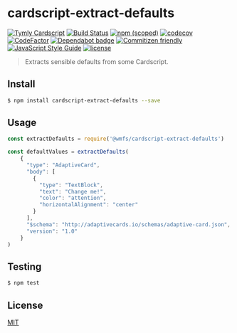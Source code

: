 # cardscript-extract-defaults

[![Tymly Cardscript](https://img.shields.io/badge/tymly-cardscript-blue.svg)](https://tymly.io/)
[![Build Status](https://travis-ci.com/wmfs/cardscript-extract-defaults.svg?branch=master)](https://travis-ci.com/wmfs/cardscript-extract-defaults)
[![npm (scoped)](https://img.shields.io/npm/v/@wmfs/cardscript-extract-defaults.svg)](https://www.npmjs.com/package/@wmfs/cardscript-extract-defaults) 
[![codecov](https://codecov.io/gh/wmfs/cardscript-extract-defaults/branch/master/graph/badge.svg)](https://codecov.io/gh/wmfs/cardscript-extract-defaults) 
[![CodeFactor](https://www.codefactor.io/repository/github/wmfs/cardscript-extract-defaults/badge)](https://www.codefactor.io/repository/github/wmfs/cardscript-extract-defaults) 
[![Dependabot badge](https://img.shields.io/badge/Dependabot-active-brightgreen.svg)](https://dependabot.com/) 
[![Commitizen friendly](https://img.shields.io/badge/commitizen-friendly-brightgreen.svg)](http://commitizen.github.io/cz-cli/) 
[![JavaScript Style Guide](https://img.shields.io/badge/code_style-standard-brightgreen.svg)](https://standardjs.com) 
[![license](https://img.shields.io/github/license/mashape/apistatus.svg)](https://github.com/wmfs/tymly/blob/master/packages/concrete-paths/LICENSE)

> Extracts sensible defaults from some Cardscript.

## <a name="install"></a>Install
```bash
$ npm install cardscript-extract-defaults --save
```

## <a name="usage"></a>Usage

```javascript
const extractDefaults = require('@wmfs/cardscript-extract-defaults')

const defaultValues = extractDefaults(
    {
      "type": "AdaptiveCard",
      "body": [
        {
          "type": "TextBlock",
          "text": "Change me!",
          "color": "attention",
          "horizontalAlignment": "center"
        }
      ],
      "$schema": "http://adaptivecards.io/schemas/adaptive-card.json",
      "version": "1.0"
    }
)

```

## <a name="test"></a>Testing

```bash
$ npm test
```

## <a name="license"></a>License
[MIT](https://github.com/wmfs/cardscript/blob/master/LICENSE)
